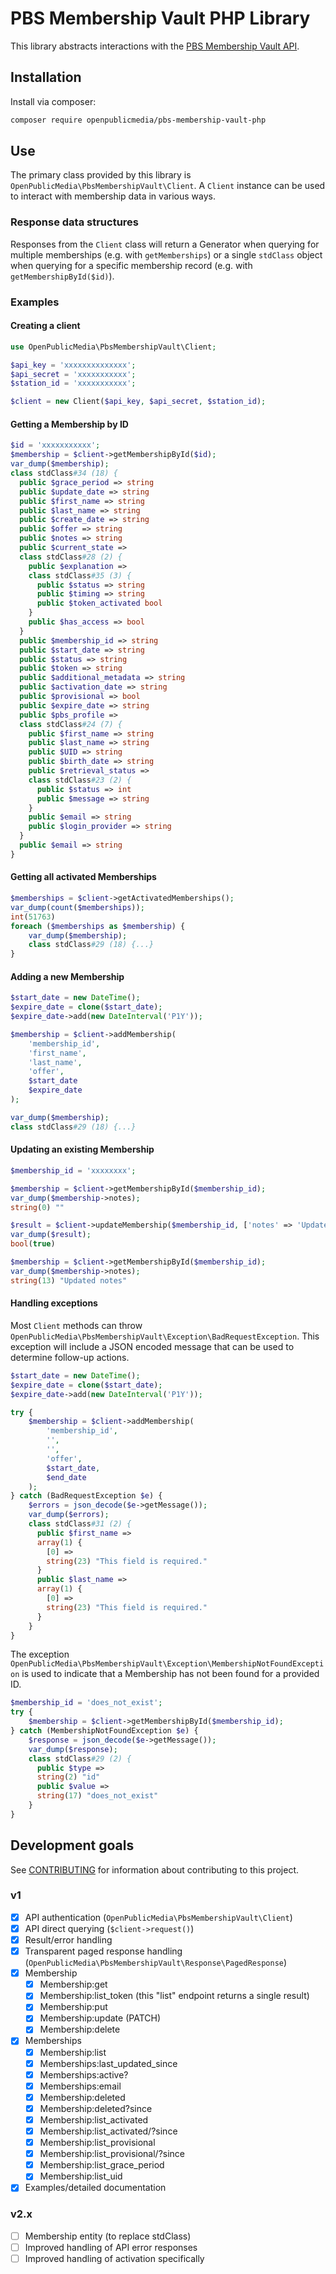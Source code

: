 # PBS Membership Vault PHP Library

This library abstracts interactions with the 
[PBS Membership Vault API](https://docs.pbs.org/display/MV/Membership+Vault+API).

## Installation

Install via composer:

```bash
composer require openpublicmedia/pbs-membership-vault-php
```

## Use

The primary class provided by this library is `OpenPublicMedia\PbsMembershipVault\Client`. 
A `Client` instance can be used to interact with membership data in various ways.

### Response data structures

Responses from the `Client` class will return a Generator when querying for 
multiple memberships (e.g. with `getMemberships`) or a single `stdClass` object
when querying for a specific membership record (e.g. with `getMembershipById($id)`).

### Examples

#### Creating a client

```php
use OpenPublicMedia\PbsMembershipVault\Client;

$api_key = 'xxxxxxxxxxxxxx';
$api_secret = 'xxxxxxxxxxx';
$station_id = 'xxxxxxxxxxx';

$client = new Client($api_key, $api_secret, $station_id);
```

#### Getting a Membership by ID

```php
$id = 'xxxxxxxxxxx';
$membership = $client->getMembershipById($id);
var_dump($membership);
class stdClass#34 (18) {
  public $grace_period => string
  public $update_date => string
  public $first_name => string
  public $last_name => string
  public $create_date => string
  public $offer => string
  public $notes => string
  public $current_state =>
  class stdClass#28 (2) {
    public $explanation =>
    class stdClass#35 (3) {
      public $status => string
      public $timing => string
      public $token_activated bool
    }
    public $has_access => bool
  }
  public $membership_id => string
  public $start_date => string
  public $status => string
  public $token => string
  public $additional_metadata => string
  public $activation_date => string
  public $provisional => bool
  public $expire_date => string
  public $pbs_profile =>
  class stdClass#24 (7) {
    public $first_name => string
    public $last_name => string
    public $UID => string
    public $birth_date => string
    public $retrieval_status =>
    class stdClass#23 (2) {
      public $status => int
      public $message => string
    }
    public $email => string
    public $login_provider => string
  }
  public $email => string
}
```

#### Getting all activated Memberships

```php
$memberships = $client->getActivatedMemberships();
var_dump(count($memberships));
int(51763)
foreach ($memberships as $membership) {
    var_dump($membership);
    class stdClass#29 (18) {...}
}
```

#### Adding a new Membership

```php
$start_date = new DateTime();
$expire_date = clone($start_date);
$expire_date->add(new DateInterval('P1Y'));

$membership = $client->addMembership(
    'membership_id',
    'first_name',
    'last_name',
    'offer',
    $start_date
    $expire_date
);

var_dump($membership);
class stdClass#29 (18) {...}
```

#### Updating an existing Membership

```php
$membership_id = 'xxxxxxxx';

$membership = $client->getMembershipById($membership_id);
var_dump($membership->notes);
string(0) ""

$result = $client->updateMembership($membership_id, ['notes' => 'Updated notes']);
var_dump($result);
bool(true)

$membership = $client->getMembershipById($membership_id);
var_dump($membership->notes);
string(13) "Updated notes"
```

#### Handling exceptions

Most `Client` methods can throw `OpenPublicMedia\PbsMembershipVault\Exception\BadRequestException`.
This exception will include a JSON encoded message that can be used to determine
follow-up actions.

```php
$start_date = new DateTime();
$expire_date = clone($start_date);
$expire_date->add(new DateInterval('P1Y'));

try {
    $membership = $client->addMembership(
        'membership_id', 
        '', 
        '', 
        'offer', 
        $start_date, 
        $end_date
    );
} catch (BadRequestException $e) {
    $errors = json_decode($e->getMessage());
    var_dump($errors);
    class stdClass#31 (2) {
      public $first_name =>
      array(1) {
        [0] =>
        string(23) "This field is required."
      }
      public $last_name =>
      array(1) {
        [0] =>
        string(23) "This field is required."
      }
    }
}
```

The exception `OpenPublicMedia\PbsMembershipVault\Exception\MembershipNotFoundException`
is used to indicate that a Membership has not been found for a provided ID.

```php
$membership_id = 'does_not_exist';
try {
    $membership = $client->getMembershipById($membership_id);
} catch (MembershipNotFoundException $e) {
    $response = json_decode($e->getMessage());
    var_dump($response);
    class stdClass#29 (2) {
      public $type =>
      string(2) "id"
      public $value =>
      string(17) "does_not_exist"
    }
}
```

## Development goals

See [CONTRIBUTING](CONTRIBUTING.md) for information about contributing to
this project.

### v1

- [x] API authentication (`OpenPublicMedia\PbsMembershipVault\Client`)
- [x] API direct querying (`$client->request()`)
- [x] Result/error handling
- [x] Transparent paged response handling (`OpenPublicMedia\PbsMembershipVault\Response\PagedResponse`)
- [x] Membership
    - [x] Membership:get
    - [x] Membership:list_token (this "list" endpoint returns a single result)
    - [x] Membership:put
    - [x] Membership:update (PATCH)
    - [x] Membership:delete 
- [x] Memberships
    - [x] Membership:list
    - [x] Memberships:last_updated_since
    - [x] Memberships:active?
    - [x] Memberships:email
    - [x] Membership:deleted
    - [x] Membership:deleted?since
    - [x] Membership:list_activated
    - [x] Membership:list_activated/?since
    - [x] Membership:list_provisional
    - [x] Membership:list_provisional/?since
    - [x] Membership:list_grace_period
    - [x] Membership:list_uid
- [x] Examples/detailed documentation

### v2.x

 - [ ] Membership entity (to replace stdClass)
 - [ ] Improved handling of API error responses
 - [ ] Improved handling of activation specifically
